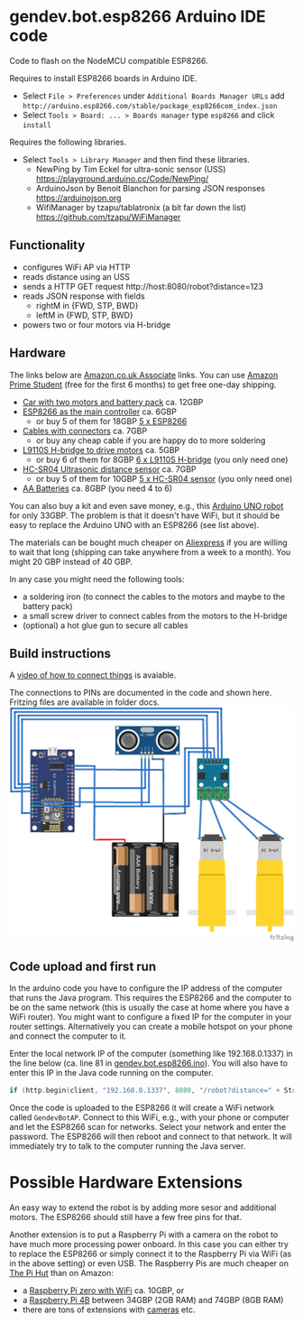 # gendev.bot.esp8266 Arduino IDE code
Code to flash on the NodeMCU compatible ESP8266.

Requires to install ESP8266 boards in Arduino IDE.
* Select `File > Preferences` under `Additional Boards Manager URLs` add `http://arduino.esp8266.com/stable/package_esp8266com_index.json`
* Select `Tools > Board: ... > Boards manager` type `esp8266` and click `install`

Requires the following libraries.
* Select `Tools > Library Manager` and then find these libraries.
  * NewPing by Tim Eckel for ultra-sonic sensor (USS) https://playground.arduino.cc/Code/NewPing/
  * ArduinoJson by Benoit Blanchon for parsing JSON responses https://arduinojson.org
  * WifiManager by tzapu/tablatronix (a bit far down the list) https://github.com/tzapu/WiFiManager
  
## Functionality
* configures WiFi AP via HTTP
* reads distance using an USS
* sends a HTTP GET request http://host:8080/robot?distance=123
* reads JSON response with fields
  * rightM in {FWD, STP, BWD}
  * leftM in {FWD, STP, BWD}
* powers two or four motors via H-bridge

## Hardware
The links below are [Amazon.co.uk Associate](https://affiliate-program.amazon.co.uk) links. You can use [Amazon Prime Student](https://www.amazon.co.uk/gp/student/signup/info?tag=ringert-21) (free for the first 6 months) to get free one-day shipping.

* [Car with two motors and battery pack](https://amzn.to/3caJQyW) ca. 12GBP
* [ESP8266 as the main controller](https://amzn.to/3v7EAor) ca. 6GBP 
  * or buy 5 of them for 18GBP [5 x ESP8266](https://amzn.to/3emhXGN)
* [Cables with connectors](https://amzn.to/3rInr2J) ca. 7GBP
  * or buy any cheap cable if you are happy do to more soldering
* [L9110S H-bridge to drive motors](https://amzn.to/30t5zge) ca. 5GBP
  * or buy 6 of them for 8GBP [6 x L9110S H-bridge](https://amzn.to/3qvHqQG) (you only need one)
* [HC-SR04 Ultrasonic distance sensor](https://amzn.to/2PNbPNH) ca. 7GBP
  * or buy 5 of them for 10GBP [5 x HC-SR04 sensor](https://amzn.to/3ejJSqZ) (you only need one)
* [AA Batteries](https://amzn.to/38FKIuH) ca. 8GBP (you need 4 to 6)

You can also buy a kit and even save money, e.g., this [Arduino UNO robot](https://amzn.to/3rxuCdJ) for only 33GBP. The problem is that it doesn't have WiFi, but it should be easy to replace the Arduino UNO with an ESP8266 (see list above).

The materials can be bought much cheaper on [Aliexpress](https://aliexpress.com)  if you are willing to wait that long (shipping can take anywhere from a week to a month). You might 20 GBP instead of 40 GBP.

In any case you might need the following tools:
* a soldering iron (to connect the cables to the motors and maybe to the battery pack)
* a small screw driver to connect cables from the motors to the H-bridge
* (optional) a hot glue gun to secure all cables

## Build instructions

A [video of how to connect things](https://youtu.be/WTPfQyEEh8c) is avaiable.

The connections to PINs are documented in the code and shown here. Fritzing files are available in folder docs.
![connections ignoring VCC/GND](doc/pics/bot.png)

## Code upload and first run

In the arduino code you have to configure the IP address of the computer that runs the Java program. This requires the ESP8266 and the computer to be on the same network (this is usually the case at home where you have a WiFi router). You might want to configure a fixed IP for the computer in your router settings. Alternatively you can create a mobile hotspot on your phone and connect the computer to it.

Enter the local network IP of the computer (something like 192.168.0.1337) in the line below (ca. line 81 in [gendev.bot.esp8266.ino](gendev.bot.esp8266.ino)). You will also have to enter this IP in the Java code running on the computer.
```c
if (http.begin(client, "192.168.0.1337", 8080, "/robot?distance=" + String(distance), false)) {
```

Once the code is uploaded to the ESP8266 it will create a WiFi network called `GendevBotAP`. Connect to this WiFi, e.g., with your phone or computer and let the ESP8266 scan for networks. Select your network and enter the password. The ESP8266 will then reboot and connect to that network. It will immediately try to talk to the computer running the Java server.

# Possible Hardware Extensions
An easy way to extend the robot is by adding more sesor and additional motors. The ESP8266 should still have a few free pins for that.

Another extension is to put a Raspberry Pi with a camera on the robot to have much more processing power onboard. In this case you can either try to replace the ESP8266 or simply connect it to the Raspberry Pi via WiFi (as in the above setting) or even USB. The Raspberry Pis are much cheaper on [The Pi Hut](https://thepihut.com/) than on Amazon:
* a [Raspberry Pi zero with WiFi](https://thepihut.com/products/raspberry-pi-zero-w) ca. 10GBP, or 
* a [Raspberry Pi 4B](https://thepihut.com/products/raspberry-pi-4-model-b?variant=20064052674622) between 34GBP (2GB RAM) and 74GBP (8GB RAM)
* there are tons of extensions with [cameras](https://thepihut.com/pages/search-results?q=camera&narrow=%5B%5B%22Categories%22%2C%2226561196%22%5D%2C%5B%22Vendor%22%2C%22The%20Pi%20Hut%22%5D%5D&sort_by=relevency&disable_semantics=1) etc.

